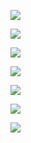 ![](Evernote%20Snapshot%2020130506%20150429.jpg)


![](Evernote%20Snapshot%2020130506%20150449.jpg)


![](Evernote%20Snapshot%2020130506%20150459.jpg)


![](Evernote%20Snapshot%2020130506%20150506.jpg)


![](Evernote%20Snapshot%2020130506%20150520.jpg)


![](Evernote%20Snapshot%2020130506%20150526.jpg)


![](Evernote%20Snapshot%2020130506%20150537.jpg)